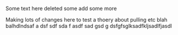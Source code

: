 Some text here
deleted some
add some more


Making lots of changes
here to test a thoery 
about pulling etc
blah
balhdlndsaf
a
dsf
sdf
sda
f
asdf
sad
gsd
g
dsfgfsglksadfkljsadlfjasdl